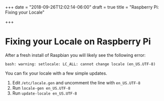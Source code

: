 +++
date = "2018-09-26T12:02:14-06:00"
draft = true
title = "Raspberry Pi: Fixing your Locale"

+++
# Fixing your Locale on Raspberry Pi

After a fresh install of Raspbian you will likely see the following error:

    bash: warning: setlocale: LC_ALL: cannot change locale (en_US.UTF-8)

You can fix your locale with a few simple updates.

1. Edit `/etc/locale.gen` and uncomment the line with `en_US.UTF-8`
2. Run `locale-gen en_US.UTF-8`
3. Run `update-locale en_US.UTF-8`